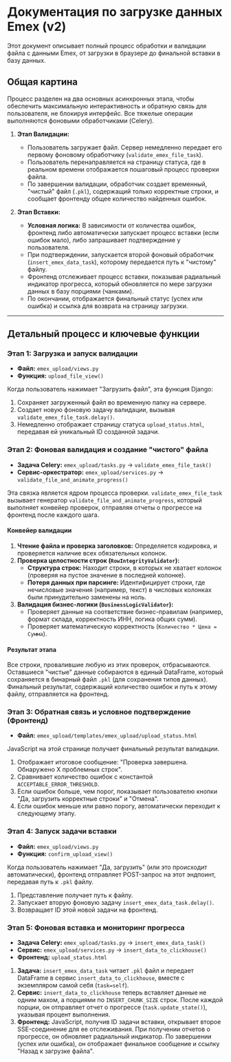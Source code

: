 # Документация по загрузке данных Emex (v2)

Этот документ описывает полный процесс обработки и валидации файла с данными Emex, от загрузки в браузере до финальной вставки в базу данных.

## Общая картина

Процесс разделен на два основных асинхронных этапа, чтобы обеспечить максимальную интерактивность и обратную связь для пользователя, не блокируя интерфейс. Все тяжелые операции выполняются фоновыми обработчиками (Celery).

1.  **Этап Валидации:**
    -   Пользователь загружает файл. Сервер немедленно передает его первому фоновому обработчику (`validate_emex_file_task`).
    -   Пользователь перенаправляется на страницу статуса, где в реальном времени отображается пошаговый процесс проверки файла.
    -   По завершении валидации, обработчик создает временный, "чистый" файл (`.pkl`), содержащий только корректные строки, и сообщает фронтенду общее количество найденных ошибок.

2.  **Этап Вставки:**
    -   **Условная логика:** В зависимости от количества ошибок, фронтенд либо автоматически запускает процесс вставки (если ошибок мало), либо запрашивает подтверждение у пользователя.
    -   При подтверждении, запускается второй фоновый обработчик (`insert_emex_data_task`), которому передается путь к "чистому" файлу.
    -   Фронтенд отслеживает процесс вставки, показывая радиальный индикатор прогресса, который обновляется по мере загрузки данных в базу порциями (чанками).
    -   По окончании, отображается финальный статус (успех или ошибка) и ссылка для возврата на страницу загрузки.

---

## Детальный процесс и ключевые функции

### Этап 1: Загрузка и запуск валидации

-   **Файл:** `emex_upload/views.py`
-   **Функция:** `upload_file_view()`

Когда пользователь нажимает "Загрузить файл", эта функция Django:
1.  Сохраняет загруженный файл во временную папку на сервере.
2.  Создает новую фоновую задачу валидации, вызывая `validate_emex_file_task.delay()`.
3.  Немедленно отображает страницу статуса `upload_status.html`, передавая ей уникальный ID созданной задачи.

### Этап 2: Фоновая валидация и создание "чистого" файла

-   **Задача Celery:** `emex_upload/tasks.py` -> `validate_emex_file_task()`
-   **Сервис-оркестратор:** `emex_upload/services.py` -> `validate_file_and_animate_progress()`

Эта связка является ядром процесса проверки. `validate_emex_file_task` вызывает генератор `validate_file_and_animate_progress`, который выполняет конвейер проверок, отправляя отчеты о прогрессе на фронтенд после каждого шага.

#### Конвейер валидации

1.  **Чтение файла и проверка заголовков:** Определяется кодировка, и проверяется наличие всех обязательных колонок.
2.  **Проверка целостности строк (`RowIntegrityValidator`):**
    -   **Структура строк:** Находит строки, в которых не хватает колонок (проверяя на пустое значение в последней колонке).
    -   **Потеря данных при парсинге:** Идентифицирует строки, где нечисловые значения (например, текст) в числовых колонках были принудительно заменены на ноль.
3.  **Валидация бизнес-логики (`BusinessLogicValidator`):**
    -   Проверяет данные на соответствие бизнес-правилам (например, формат склада, корректность ИНН, логика общих сумм).
    -   Проверяет математическую корректность (`Количество * Цена = Сумма`).

#### Результат этапа

Все строки, провалившие любую из этих проверок, отбрасываются. Оставшиеся "чистые" данные собираются в единый DataFrame, который сохраняется в бинарный файл `.pkl` (для сохранения типов данных). Финальный результат, содержащий количество ошибок и путь к этому файлу, отправляется на фронтенд.

### Этап 3: Обратная связь и условное подтверждение (Фронтенд)

-   **Файл:** `emex_upload/templates/emex_upload/upload_status.html`

JavaScript на этой странице получает финальный результат валидации.
1.  Отображает итоговое сообщение: "Проверка завершена. Обнаружено X проблемных строк".
2.  Сравнивает количество ошибок с константой `ACCEPTABLE_ERROR_THRESHOLD`.
3.  Если ошибок больше, чем порог, показывает пользователю кнопки "Да, загрузить корректные строки" и "Отмена".
4.  Если ошибок меньше или равно порогу, автоматически переходит к следующему этапу.

### Этап 4: Запуск задачи вставки

-   **Файл:** `emex_upload/views.py`
-   **Функция:** `confirm_upload_view()`

Когда пользователь нажимает "Да, загрузить" (или это происходит автоматически), фронтенд отправляет POST-запрос на этот эндпоинт, передавая путь к `.pkl` файлу.
1.  Представление получает путь к файлу.
2.  Запускает вторую фоновую задачу `insert_emex_data_task.delay()`.
3.  Возвращает ID этой новой задачи на фронтенд.

### Этап 5: Фоновая вставка и мониторинг прогресса

-   **Задача Celery:** `emex_upload/tasks.py` -> `insert_emex_data_task()`
-   **Сервис:** `emex_upload/services.py` -> `insert_data_to_clickhouse()`
-   **Фронтенд:** `upload_status.html`

1.  **Задача:** `insert_emex_data_task` читает `.pkl` файл и передает DataFrame в сервис `insert_data_to_clickhouse`, вместе с экземпляром самой себя (`task=self`).
2.  **Сервис:** `insert_data_to_clickhouse` теперь вставляет данные не одним махом, а порциями по `INSERT_CHUNK_SIZE` строк. После каждой порции, он отправляет отчет о прогрессе (`task.update_state()`), указывая процент выполнения.
3.  **Фронтенд:** JavaScript, получив ID задачи вставки, открывает второе SSE-соединение для ее отслеживания. При получении отчетов о прогрессе, он обновляет радиальный индикатор. По завершении (успех или ошибка), он отображает финальное сообщение и ссылку "Назад к загрузке файла".
